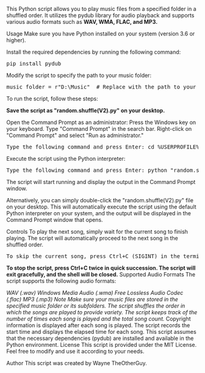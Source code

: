 This Python script allows you to play music files from a specified folder in a shuffled order. It utilizes the pydub library for audio playback and supports various audio formats such as **WAV, WMA, FLAC, and MP3.**

Usage
Make sure you have Python installed on your system (version 3.6 or higher).

Install the required dependencies by running the following command:

<pre>
pip install pydub
</pre>

Modify the script to specify the path to your music folder:

<pre>
music_folder = r"D:\Music"  # Replace with the path to your music folder
</pre>



To run the script, follow these steps:

**Save the script as "random.shuffle(V2).py" on your desktop.**

Open the Command Prompt as an administrator:
Press the Windows key on your keyboard.
Type "Command Prompt" in the search bar.
Right-click on "Command Prompt" and select "Run as administrator."

<pre>
Type the following command and press Enter: cd %USERPROFILE%\Desktop
</pre>

Execute the script using the Python interpreter:

<pre>
Type the following command and press Enter: python "random.shuffle(V2).py"
</pre>

The script will start running and display the output in the Command Prompt window.

Alternatively, you can simply double-click the "random.shuffle(V2).py" file on your desktop. 
This will automatically execute the script using the default Python interpreter on your system, and the output will be displayed in the Command Prompt window that opens.







Controls
To play the next song, simply wait for the current song to finish playing. The script will automatically proceed to the next song in the shuffled order.
<pre>To skip the current song, press Ctrl+C (SIGINT) in the terminal. The script will skip the current song and move to the next one.</pre>
**To stop the script, press Ctrl+C twice in quick succession. The script will exit gracefully, and the shell will be closed.**
Supported Audio Formats
The script supports the following audio formats:

*WAV (.wav)
Windows Media Audio (.wma)
Free Lossless Audio Codec (.flac)
MP3 (.mp3)
Note
Make sure your music files are stored in the specified music folder or its subfolders.
The script shuffles the order in which the songs are played to provide variety.
The script keeps track of the number of times each song is played and the total song count.*
Copyright information is displayed after each song is played.
The script records the start time and displays the elapsed time for each song.
This script assumes that the necessary dependencies (pydub) are installed and available in the Python environment.
License
This script is provided under the MIT License. Feel free to modify and use it according to your needs.

Author
This script was created by Wayne TheOtherGuy.

